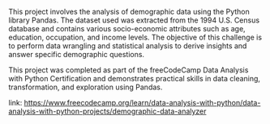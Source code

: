 This project involves the analysis of demographic data using the Python library Pandas. The dataset used was extracted from the 1994 U.S. Census database and contains various socio-economic attributes such as age, education, occupation, and income levels. The objective of this challenge is to perform data wrangling and statistical analysis to derive insights and answer specific demographic questions.

This project was completed as part of the freeCodeCamp Data Analysis with Python Certification and demonstrates practical skills in data cleaning, transformation, and exploration using Pandas.

link: https://www.freecodecamp.org/learn/data-analysis-with-python/data-analysis-with-python-projects/demographic-data-analyzer
